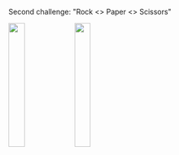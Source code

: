 Second challenge: "Rock <> Paper <> Scissors"

<img src="https://user-images.githubusercontent.com/80542171/237643123-6594421d-c41b-4ae7-91ad-18cc6d16b05d.png" width=25% height=25%>  <img src="https://user-images.githubusercontent.com/80542171/237643181-26f84e87-401d-4463-97e1-4b2ec7e191e5.png" width=25% height=25%>
